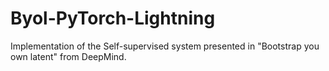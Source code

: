 # Byol-PyTorch-Lightning
Implementation of the Self-supervised system presented in "Bootstrap you own latent" from DeepMind. 

